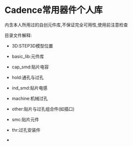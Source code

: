 # Cadence常用器件个人库

内含本人所用过的自创元件库,不保证完全可用性,使用前注意检查

目录文件解释:

- 3D:STEP3D模型位置

- basic_lib:元件库

- cap_smd:贴片电容

- hold:通孔与过孔

- ind_smd:贴片电感

- machine:机械过孔

- other:贴片与过孔组合件(如插口)

- smc:贴片元件

- thr:过孔安装件

- 
